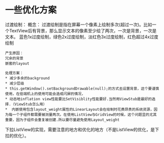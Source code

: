 # 一些优化方案

过渡绘制：
    概念：
    过渡绘制是指在屏幕一个像素上绘制多次(超过一次)。比如一个TextView后有背景，那么显示文本的像素至少绘了两次，一次是背景，一次是文本。
    蓝色1x过度绘制，绿色2x过度绘制，淡红色3x过度绘制，红色超过4x过度绘制

    产生原因：
    冗余的背景
    嵌套的layout

    处理方案：
    * 减少多余的background
    * 减少层级
    * this.getWindow().setBackgroundDrawable(null);的方式去设置背景，这个要谨慎使用，在低端机上的使用可能会造成闪屏的情况，
    * 动态地inflation view性能要比SetVisiblity性能要好.当然用ViewStub是最好的选择.（ViewStub怎么用）
    *  内嵌使用包含layout_weight属性的LinearLayout会在绘制时花费昂贵的系统资源，因为每一个子组件都需要被测量两次。在使用ListView与GridView的时候，这个问题显的尤其重要，因为子组件会重复被创建.所以要尽量避免使用Layout_weight

下拉ListView的实现，需要注意的地方和优化的地方（不是ListView的优化，是下拉的优化）。

